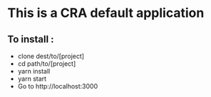 # This is a CRA default application

## To install :

- clone dest/to/[project]
- cd path/to/[project]
- yarn install
- yarn start
- Go to http://localhost:3000
